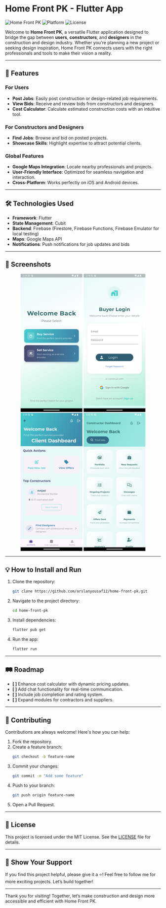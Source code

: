# Home Front PK - Flutter App

![Home Front PK](https://img.shields.io/badge/Flutter-v3.10.5-blue.svg) ![Platform](https://img.shields.io/badge/Platforms-iOS%20%7C%20Android-orange.svg) ![License](https://img.shields.io/github/license/yourusername/home-front-pk.svg)

Welcome to **Home Front PK**, a versatile Flutter application designed to bridge the gap between **users**, **constructors**, and **designers** in the construction and design industry. Whether you're planning a new project or seeking design inspiration, Home Front PK connects users with the right professionals and tools to make their vision a reality.

---

## 🚀 Features

### **For Users**
- **Post Jobs**: Easily post construction or design-related job requirements.
- **View Bids**: Receive and review bids from constructors and designers.
- **Cost Calculator**: Calculate estimated construction costs with an intuitive tool.

### **For Constructors and Designers**
- **Find Jobs**: Browse and bid on posted projects.
- **Showcase Skills**: Highlight expertise to attract potential clients.

### **Global Features**
- **Google Maps Integration**: Locate nearby professionals and projects.
- **User-Friendly Interface**: Optimized for seamless navigation and interaction.
- **Cross-Platform**: Works perfectly on iOS and Android devices.

---

## 🛠️ Technologies Used

- **Framework**: Flutter
- **State Management**: Cubit
- **Backend**: Firebase (Firestore, Firebase Functions, Firebase Emulator for local testing)
- **Maps**: Google Maps API
- **Notifications**: Push notifications for job updates and bids

---

## 📸 Screenshots


<div align="center">
 <img src="screenshots/welcome.png" width="200" alt="Courses Screen" />
  <img src="screenshots/login.png" width="200" alt="Chat Screen" />
  <img src="screenshots/client.png" width="200" alt="Home Screen" />
  <img src="screenshots/constructor.png" width="200" alt="Search Screen" />
 

</div>


---

## 💡 How to Install and Run

1. Clone the repository:
   ```bash
   git clone https://github.com/arslanyousaf12/home-front-pk.git
   ```

2. Navigate to the project directory:
   ```bash
   cd home-front-pk
   ```

3. Install dependencies:
   ```bash
   flutter pub get
   ```

4. Run the app:
   ```bash
   flutter run
   ```

---

## 🛤️ Roadmap

- **[ ]** Enhance cost calculator with dynamic pricing updates.
- **[ ]** Add chat functionality for real-time communication.
- **[ ]** Include job completion and rating system.
- **[ ]** Expand modules for contractors and suppliers.

---

## 🤝 Contributing

Contributions are always welcome! Here's how you can help:

1. Fork the repository.
2. Create a feature branch:
   ```bash
   git checkout -b feature-name
   ```
3. Commit your changes:
   ```bash
   git commit -m "Add some feature"
   ```
4. Push to your branch:
   ```bash
   git push origin feature-name
   ```
5. Open a Pull Request.

---

## 📄 License

This project is licensed under the MIT License. See the [LICENSE](LICENSE) file for details.

---

## 🌟 Show Your Support

If you find this project helpful, please give it a ⭐! Feel free to follow me for more exciting projects. Let’s build together!

---



Thank you for visiting! Together, let’s make construction and design more accessible and efficient with Home Front PK.


